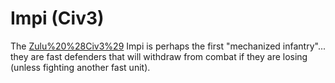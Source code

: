 # Impi (Civ3)

The [Zulu%20%28Civ3%29](Zulu) Impi is perhaps the first "mechanized infantry"... they are fast defenders that will withdraw from combat if they are losing (unless fighting another fast unit).